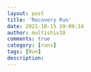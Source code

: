 ```yaml
---
layout: post
title: 'Recovery Run'
date: 2021-10-15 19:09:14
author: multishiv19
comments: true
category: [runs]
tags: [Run]
description: 
---
```


<div width='100%' class='strava-embed-placeholder' data-embed-type='activity' data-embed-id='6115120073'></div>
<script src='https://strava-embeds.com/embed.js'></script>
